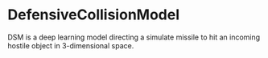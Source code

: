 # DefensiveCollisionModel
DSM is a deep learning model directing a simulate missile to hit an incoming hostile object in 3-dimensional space.
